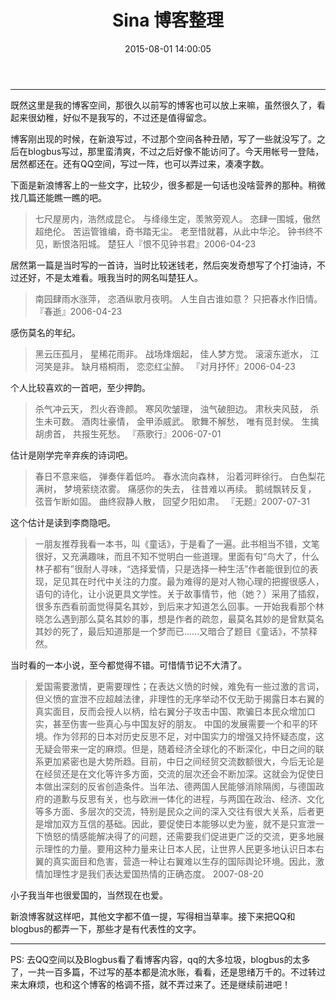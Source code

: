 ﻿---
title: Sina 博客整理
date: 2015-08-01 14:00:05
tags: diary
---


---

既然这里是我的博客空间，那很久以前写的博客也可以放上来嘛，虽然很久了，看起来很幼稚，好似不是我写的，不过还是值得留念。

博客刚出现的时候，在新浪写过，不过那个空间各种丑陋，写了一些就没写了。之后在blogbus写过，那里蛮清爽，不过之后好像不能访问了。今天用帐号一登陆，居然都还在。还有QQ空间，写过一阵，也可以弄过来，凑凑字数。

<!-- more -->

下面是新浪博客上的一些文字，比较少，很多都是一句话也没啥营养的那种。稍微找几篇还能瞧一瞧的吧。



> 七尺屋房内，浩然成昆仑。
与绛缘生定，羡煞旁观人。
恣肆一围城，傲然超绝伦。
苦运管锥编，奇书踏无尘。
老至惜就暮，从此中华沦。
钟书终不见，断恨洛阳城。
楚狂人『恨不见钟书君』2006-04-23

居然第一篇是当时写的一首诗，当时比较迷钱老，然后突发奇想写了个打油诗，不过还好，不是太难看。哦我当时的网名叫楚狂人。

> 南园肆雨水涨萍，
恣酒纵歌月夜明。
人生自古谁如意？
只把春水作旧情。
『春逝』2006-04-23

感伤莫名的年纪。


> 黑云压孤月，
星稀花雨非。
战场烽烟起，
佳人梦方觉。
滚滚东逝水，
江河笑是非。
缺月梧桐雨，
恋恋红尘醉。
『对月抒怀』2006-04-23

个人比较喜欢的一首吧，至少押韵。

> 杀气冲云天，
烈火吞谗颜。
寒风吹皱理，
浊气破胆边。
肃秋夹风鼓，
杀生未可数。
酒肉壮豪情，
金甲添威武。
歌舞不解愁，
唯有觅封侯。
生擒胡虏首，
共报生死愁。
『燕歌行』2006-07-01

估计是刚学完辛弃疾的诗词吧。


> 春日不意来临，
弹奏伴着低吟。
春水流向森林，
沿着河畔徐行。
白色梨花满树，
梦境萦绕浓雾。
痛感你的失去，
往昔难以再续。
鹅绒飘转反复，
弦音乍断如固。
曲终寂静人散，
回望夕阳如肃。
『无题』2007-07-31

这个估计是读到李商隐吧。

> 一朋友推荐我看一本书，叫《童话》，于是看了一遍。此书相当不错，文笔很好，又充满趣味，而且不知不觉明白一些道理。里面有句“鸟大了，什么林子都有”很耐人寻味，“选择爱情，只是选择一种生活”作者能很到位的表现，足见其在时代中关注的力度。最为难得的是对人物心理的把握很感人，语句的诗化，让小说更具文学性。关于故事情节，他（她？）采用了插叙，很多东西看前面觉得莫名其妙，到后来才知道怎么回事。一开始我看那个林晓怎么遇到那么莫名其妙的事，想是作者的疏忽，最莫名其妙的是曾默莫名其妙的死了，最后知道那是一个梦而已……又暗合了题目《童话》，不禁释然。

当时看的一本小说，至今都觉得不错。可惜情节记不大清了。

> 爱国需要激情，更需要理性；在表达义愤的时候，难免有一些过激的言词，但义愤的宣泄不应超越法律，非理性的无序举动不仅无助于揭露日本右翼的真实面目，反而会授人以柄，给右翼分子攻击中国、欺骗日本民众增加口实，甚至伤害一些真心与中国友好的朋友。
中国的发展需要一个和平的环境。作为邻邦的日本对历史反思不足，对中国实力的增强又持怀疑态度，这无疑会带来一定的麻烦。但是，随着经济全球化的不断深化，中日之间的联系更加紧密也是大势所趋。目前，中日之间经贸交流数额很大，今后无论是在经贸还是在文化等许多方面，交流的层次还会不断加深。这就会为促使日本做出深刻的反省创造条件。当年法、德两国人民能够消除隔阂，与德国政府的道歉与反思有关，也与欧洲一体化的进程，与两国在政治、经济、文化等多方面、多层次的交流，特别是民众之间的深入交往有很大关系，后者更是增加双方互信的基础。因此，要促使日本能够以史为鉴，就不是只宣泄一下愤怒的情感能解决得了的问题，还需要我们促进更广泛的交流，更多地展示理性的力量。要用这种力量来让日本人民，让世界人民更多地认识日本右翼的真实面目和危害，营造一种让右翼难以生存的国际舆论环境。因此，激情加理性才是我们表达爱国热情的正确态度。
2007-08-20

小子我当年也很爱国的，当然现在也爱。


新浪博客就这样吧，其他文字都不值一提，写得相当草率。接下来把QQ和blogbus的都弄一下，那些才是有代表性的文字。


---

PS: 去QQ空间以及Blogbus看了看博客内容，qq的大多垃圾，blogbus的太多了，一共一百多篇，不过写的基本都是流水账，看看，还是思绪万千的。不过转过来太麻烦，也和这个博客的格调不搭，就不弄过来了。还是继续前进吧！











